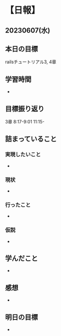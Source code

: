 # 【日報】
## 20230607(水)
## 本日の目標
railsチュートリアル3, 4章
## 学習時間
- 

## 目標振り返り
3章 8:17-9:01 11:15-

## 詰まっていること
### 実現したいこと 
- 
### 現状
- 
### 行ったこと 
- 
### 仮説
- 

## 学んだこと
- 

## 感想
- 

## 明日の目標
- 


